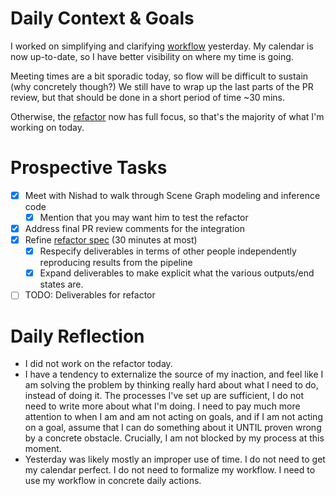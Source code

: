 # Daily Context & Goals

I worked on simplifying and clarifying [workflow](WorkflowSpec.md) yesterday. My calendar is now
up-to-date, so I have better visibility on where my time is going.

Meeting times are a bit sporadic today, so flow will be difficult to sustain
(why concretely though?) We still have to wrap up the last parts of the PR
review, but that should be done in a short period of time ~30 mins.

Otherwise, the [refactor](RefactorDerenderingUsingGenSceneGraphs.md) now has full focus, so that's the majority of what
I'm working on today.

# Prospective Tasks

* [X] Meet with Nishad to walk through Scene Graph modeling and inference code
    * [X] Mention that you may want him to test the refactor
* [X] Address final PR review comments for the integration
* [X] Refine [refactor spec](RefactorDerenderingUsingGenSceneGraphs.md) (30 minutes at most)
    * [X] Respecify deliverables in terms of other people independently
          reproducing results from the pipeline
    * [X] Expand deliverables to make explicit what the various outputs/end
          states are.
* [ ] TODO: Deliverables for refactor

# Daily Reflection

* I did not work on the refactor today.
* I have a tendency to externalize the source of my inaction, and feel like I
  am solving the problem by thinking really hard about what I need to do,
  instead of doing it. The processes I've set up are sufficient, I do not need
  to write more about what I'm doing. I need to pay much more attention to when
  I am and am not acting on goals, and if I am not acting on a goal, assume
  that I can do something about it UNTIL proven wrong by a concrete obstacle.
  Crucially, I am not blocked by my process at this moment.
* Yesterday was likely mostly an improper use of time. I do not need to get my
  calendar perfect. I do not need to formalize my workflow. I need to use my
  workflow in concrete daily actions.
